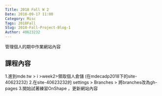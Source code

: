 ```yaml
---
Title: 2018 Fall W 2
Date: 2018-09-17 11:00
Category: Misc
Tags: 2018Fall
Slug: 2018-Fall-Project-Blog-1
Author: 40623232
---
```

管理個人的期中作業網站內容

<!-- PELICAN_END_SUMMARY -->

課程內容
---

1.進到mde.tw > i >week2>領取個人倉儲 (在mdecadp2018下的site-40623232) 2.在site-40623232的 settings > Branches > 將branches改為gh-pages 3.開始試著練習OnShape ，更新網站內容



